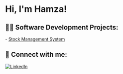 <h1>Hi, I'm Hamza!

<h2>👨‍💻 Software Development Projects:</h2>
- <a href="https://github.com/Hamzamwarsame/Stock-Management-System-Python" target="_blank">Stock Management System</a>



<h2> 🤳 Connect with me:</h2>



[![LinkedIn](https://cdn.jsdelivr.net/npm/simple-icons@v3/icons/linkedin.svg)](http://linkedin.com/in/hamza-warsame-7126501b9)


[linkedin]: (http://linkedin.com/in/hamza-warsame-7126501b9)

<!--


Here are some ideas to get you started:

- 🔭 I’m currently working on ...
- 🌱 I’m currently learning ...
- 👯 I’m looking to collaborate on ...
- 🤔 I’m looking for help with ...
- 💬 Ask me about ...
- 📫 How to reach me: ...
- 😄 Pronouns: ...
- ⚡ Fun fact: ...
-->
